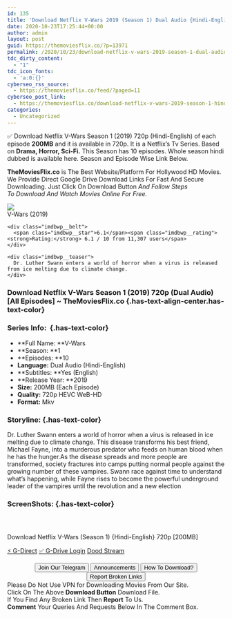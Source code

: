 ```yaml
---
id: 135
title: 'Download Netflix V-Wars 2019 (Season 1) Dual Audio {Hindi-English} 720p HEVC WeB-DL HD [200MB]'
date: 2020-10-23T17:25:44+00:00
author: admin
layout: post
guid: https://themoviesflix.co/?p=13971
permalink: /2020/10/23/download-netflix-v-wars-2019-season-1-dual-audio-hindi-english-720p-hevc-web-dl-hd-200mb/
tdc_dirty_content:
  - "1"
tdc_icon_fonts:
  - 'a:0:{}'
cyberseo_rss_source:
  - https://themoviesflix.co/feed/?paged=11
cyberseo_post_link:
  - https://themoviesflix.co/download-netflix-v-wars-2019-season-1-hindi-english-720p/
categories:
  - Uncategorized
---
```

✅&nbsp;Download Netflix V-Wars Season 1 (2019) 720p (Hindi-English) of each episode&nbsp;**200MB**&nbsp;and it is available in&nbsp;720p. It is a Netflix’s Tv Series. Based on&nbsp;**Drama,&nbsp;Horror,&nbsp;Sci-Fi.**&nbsp;This Season has 10 episodes. Whole season hindi dubbed is available here. Season and Episode Wise Link Below.

**TheMoviesFlix.co**&nbsp;is The Best Website/Platform For Hollywood HD Movies. We Provide Direct Google Drive Download Links For Fast And Secure Downloading. Just Click On Download Button&nbsp;_And Follow Steps To&nbsp;Download And Watch Movies Online For Free._

<div class="imdbwp imdbwp--movie dark">
  <div class="imdbwp__thumb">
    <a class="imdbwp__link" target="_blank" title="V-Wars" href="https://www.imdb.com/title/tt7403736/" rel="nofollow noopener noreferrer"><img class="imdbwp__img" src="https://m.media-amazon.com/images/M/MV5BY2JiYzNhZWMtZmE4My00NzhmLWEzZjAtMDIwODkzOWY3NWQ5XkEyXkFqcGdeQXVyODg1MTc3MTM@._V1_SX300.jpg" /></a>
  </div>
  
  <div class="imdbwp__content">
    <div class="imdbwp__header">
      <span class="imdbwp__title">V-Wars</span> (2019)
    </div>
    
    <div class="imdbwp__belt">
      <span class="imdbwp__star">6.1</span><span class="imdbwp__rating"><strong>Rating:</strong> 6.1 / 10 from 11,307 users</span>
    </div>
    
    <div class="imdbwp__teaser">
      Dr. Luther Swann enters a world of horror when a virus is released from ice melting due to climate change.
    </div>
  </div>
</div>

### Download Netflix V-Wars Season 1 (2019) 720p (Dual Audio) [All Episodes] ~ TheMoviesFlix.co {.has-text-align-center.has-text-color}

### Series Info:&nbsp; {.has-text-color}

  * **Full Name:&nbsp;**V-Wars
  * **Season:&nbsp;**1
  * **Episodes:&nbsp;**10
  * **Language:**&nbsp;Dual Audio (Hindi-English)
  * **Subtitles:&nbsp;**Yes (English)
  * **Release Year:&nbsp;**2019
  * **Size:**&nbsp;200MB (Each Episode)
  * **Quality:**&nbsp;720p HEVC WeB-HD
  * **Format:**&nbsp;Mkv

### Storyline: {.has-text-color}

Dr. Luther Swann enters a world of horror when a virus is released in ice melting due to climate change. This disease transforms his best friend, Michael Fayne, into a murderous predator who feeds on human blood when he has the hunger.As the disease spreads and more people are transformed, society fractures into camps putting normal people against the growing number of these vampires. Swann race against time to understand what’s happening, while Fayne rises to become the powerful underground leader of the vampires until the revolution and a new election

### ScreenShots: {.has-text-color}

<div class="wp-block-image">
  <figure class="aligncenter"><img src="https://i.imgur.com/cmZuL9b.jpg" alt /></figure>
</div>

<div class="wp-block-image">
  <figure class="aligncenter"><img src="https://i.imgur.com/cM69Fgi.jpg" alt /></figure>
</div>

<div class="wp-block-image">
  <figure class="aligncenter"><img src="https://i.imgur.com/FdoJZ08.jpg" alt /></figure>
</div>

<p class="has-text-align-center has-text-color has-medium-font-size">
  Download Netflix V-Wars (Season 1) {Hindi-English} 720p [200MB]
</p>

<p class="has-text-align-center">
  <a class="maxbutton-13 maxbutton maxbutton-g-direct-1" target="_blank" title="tooltip" rel="nofollow noopener noreferrer" href="https://coinquint.com/a16021/"><span class="mb-text">⚡️ G-Direct</span></a> <a class="maxbutton-14 maxbutton maxbutton-g-drive" target="_blank" title="tooltip" rel="nofollow noopener noreferrer" href="https://coinquint.com/a16022/"><span class="mb-text">✅ G-Drive Login</span></a> <a class="maxbutton-15 maxbutton maxbutton-dood-stream" target="_blank" title="tooltip" rel="nofollow noopener noreferrer" href="https://coinquint.com/a16024/"><span class="mb-text">Dood Stream</span></a>
</p>

<center>
</center>

<center>
  <a href="https://t.me/themoviesflixcom" target="_blank" data-wpel-link="external" rel="nofollow external noopener noreferrer"><button class="button button5">Join Our Telegram</button></a> <a href="https://themoviesflix.co/download-netflix-v-wars-2019-season-1-hindi-english-720p/#" target="_blank" data-wpel-link="external" rel="nofollow external noopener noreferrer"><button class="button button5">Announcements</button></a> <a href="https://themoviesflix.com/how-to-download/" target="_blank" data-wpel-link="external" rel="nofollow external noopener noreferrer"><button class="button button5">How To Download?</button></a> <a href="https://themoviesflix.co/download-netflix-v-wars-2019-season-1-hindi-english-720p/#" target="_blank" data-wpel-link="external" rel="nofollow external noopener noreferrer"><button class="button button5">Report Broken Links</button></a>
</center>

<div class="alert alert-danger">
  Please Do Not Use VPN for Downloading Movies From Our Site.
</div>

<div class="alert alert-success">
  Click On The Above <strong>Download Button</strong> Download File.
</div>

<div class="alert alert-warning">
  If You Find Any Broken Link Then <strong>Report</strong> To Us.
</div>

<div class="alert alert-info">
  <strong>Comment</strong> Your Queries And Requests Below In The Comment Box.
</div>